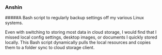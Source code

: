 ### Anshin

#####A Bash script to regularly backup settings off my various Linux systems.

Even with switching to storing most data in cloud storage, I would find that I missed local config settings, desktop images, or documents I quickly stored locally. This Bash script dynamically pulls the local resources and copies them to a folder sync to cloud storage client. 


